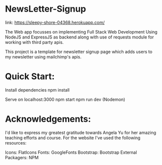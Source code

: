 # NewsLetter-Signup
link: https://sleepy-shore-04368.herokuapp.com/

The Web app focusses on implementing Full Stack Web Development Using NodeJS and ExpressJS as backend along with use of requests module for working with third party apis.

This project is a template for newsletter signup page which adds users to my newsletter using mailchimp's apis.

# Quick Start:

Install dependencies
npm install

Serve on localhost:3000
npm start
npm run dev (Nodemon)

# Acknowledgements:
I'd like to express my greatest gratitude towards Angela Yu for her amazing teaching efforts and course. For the website I've used the following resources:

Icons: FlatIcons
Fonts: GoogleFonts
Bootstrap: Bootstrap
External Packagers: NPM
